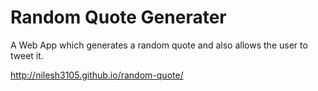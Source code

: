 # Random Quote Generater
A Web App which generates a random quote and also allows the user to tweet it.

http://nilesh3105.github.io/random-quote/
